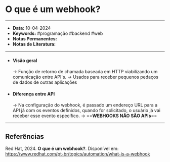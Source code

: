 
# O que é um webhook?
---
- **Data:** 10-04-2024
- **Keywords:** #programação #backend #web
- **Notas Permanentes:**
- **Notas de Literatura:**
---
- #### Visão geral
	->  Função de retorno de chamada baseada em HTTP viabilizando um comunicação entre API's.
	-> Usados para receber pequenos pedaços de dados de outras aplicações

- #### Diferença entre API
	-> Na configuração do webhook, é passado um endereço URL para a API já com os eventos definidos, quando for solicitado, o usuário já vai receber esse evento específico.
	-> ==**WEBHOOKS NÃO SÃO APIs**==
---
## Referências

Red Hat, 2024. **O que é um webhook?**. Disponível em: <https://www.redhat.com/pt-br/topics/automation/what-is-a-webhook>
